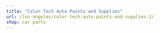```yaml
---
title: "Color Tech Auto Paints and Supplies"
url: /los-angeles/color-tech-auto-paints-and-supplies-2/
shop: car parts
---
```

